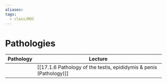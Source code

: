 ```yaml
---
aliases:
tags:
  - class/MOC
---
```


# Pathologies



| Pathology | Lecture                                                            |
| --------- | ------------------------------------------------------------------ |
|           | [[17.1.6 Pathology of the testis, epididymis & penis (Pathology)]] |
